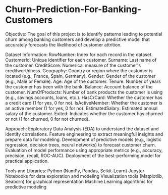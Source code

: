 # Churn-Prediction-For-Banking-Customers

Objective:
The goal of this project is to identify patterns leading to potential churn among banking customers and develop a predictive model that accurately forecasts the likelihood of customer attrition.

Dataset Information:
RowNumber: Index for each record in the dataset.
CustomerId: Unique identifier for each customer.
Surname: Last name of the customer.
CreditScore: Numerical measure of the customer's creditworthiness.
Geography: Country or region where the customer is located (e.g., France, Spain, Germany).
Gender: Gender of the customer (e.g., Male or Female).
Age: Age of the customer.
Tenure: Number of years the customer has been with the bank.
Balance: Account balance of the customer.
NumOfProducts: Number of bank products the customer is using (e.g., savings accounts, loans, etc.).
HasCrCard: Whether the customer has a credit card (1 for yes, 0 for no).
IsActiveMember: Whether the customer is an active member (1 for yes, 0 for no).
EstimatedSalary: Estimated annual salary of the customer.
Exited: Indicates whether the customer has churned or not (1 for churned, 0 for not churned).

Approach:
Exploratory Data Analysis (EDA) to understand the dataset and identify correlations.
Feature engineering to extract meaningful insights and prepare data for modeling.
Development of predictive models (e.g., logistic regression, decision trees, neural networks) to forecast customer churn.
Evaluation of model performance using appropriate metrics (e.g., accuracy, precision, recall, ROC-AUC).
Deployment of the best-performing model for practical application.

Tools and Libraries:
Python (NumPy, Pandas, Scikit-Learn)
Jupyter Notebooks for data exploration and modeling
Visualization tools (Matplotlib, Seaborn) for graphical representation
Machine Learning algorithms for predictive modeling
